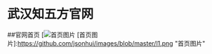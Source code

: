 # 武汉知五方官网
##官网首页
[![首页图片](http://baidu.com)
[首页图片]:https://github.com/jsonhui/images/blob/master/l1.png "首页图片"<br>
<!--##官网首页
![首页图片](https://github.com/jsonhui/images/blob/master/l1.png)<br>
##课程
![首页图片](https://github.com/jsonhui/images/blob/master/l2.png)<br>
##作品
![首页图片](https://github.com/jsonhui/images/blob/master/l3.png)<br>
-->
